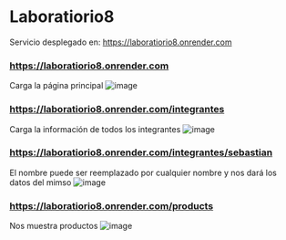 # Laboratiorio8

Servicio desplegado en: https://laboratiorio8.onrender.com

### https://laboratiorio8.onrender.com
Carga la página principal
![image](https://github.com/KevColomaDev/Laboratiorio8/assets/146954820/a43dc5e5-0de0-47c6-bbfd-fc0319a65e95)

### https://laboratiorio8.onrender.com/integrantes
Carga la información de todos los integrantes
![image](https://github.com/KevColomaDev/Laboratiorio8/assets/146954820/04fd13c0-7c09-4925-8c92-3e2632910d51)

### https://laboratiorio8.onrender.com/integrantes/sebastian
El nombre puede ser reemplazado por cualquier nombre y nos dará los datos del mimso
![image](https://github.com/KevColomaDev/Laboratiorio8/assets/146954820/2e1c09b9-7158-46eb-94bd-a32a97e4e373)

### https://laboratiorio8.onrender.com/products
Nos muestra productos
![image](https://github.com/KevColomaDev/Laboratiorio8/assets/146954820/e67b9e61-94f1-40ce-880f-ee4aac9b0f57)
